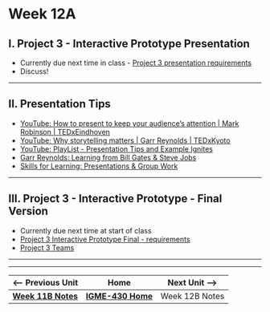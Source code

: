 # Week 12A

## I. Project 3 - Interactive Prototype Presentation
- Currently due next time in class - [Project 3 presentation requirements](../documents/p3-interactive-prototype.md#iv-presentation)
- Discuss!

--- 

## II. Presentation Tips
- [YouTube: How to present to keep your audience’s attention | Mark Robinson | TEDxEindhoven](https://www.youtube.com/watch?v=BmEiZadVNWY)
- [YouTube: Why storytelling matters | Garr Reynolds | TEDxKyoto](https://www.youtube.com/watch?v=YbV3b-l1sZs)
- [YouTube: PlayList - Presentation Tips and Example Ignites](https://www.youtube.com/playlist?list=PLE69E0D90EC25930C)
- [Garr Reynolds: Learning from Bill Gates & Steve Jobs](https://www.presentationzen.com/presentationzen/2007/09/steve-bill-redu.html)
- [Skills for Learning: Presentations & Group Work](https://libguides.leedsbeckett.ac.uk/skills-for-learning/presentations-and-group-work)

---

## III. Project 3 - Interactive Prototype - Final Version
- Currently due next time at start of class
- [Project 3 Interactive Prototype Final - requirements](../documents/p3-interactive-prototype.md#iii-interactive-prototype---final-version)
- [Project 3 Teams](../documents/p3-teams.md)

---
---

| <-- Previous Unit | Home | Next Unit -->
| --- | --- | --- 
|  [**Week 11B Notes**](11B.md)  |  [**IGME-430 Home**](../) | Week 12B Notes
